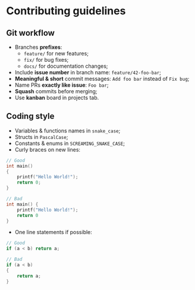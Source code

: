 # Contributing guidelines

## Git workflow

- Branches **prefixes**:
    - `feature/` for new features;
    - `fix/` for bug fixes;
    - `docs/` for documentation changes;
- Include **issue number** in branch name: `feature/42-foo-bar`;
- **Meaningful & short** commit messages: `Add foo bar` instead of `Fix bug`;
- Name PRs **exactly like issue**: `Foo bar`;
- **Squash** commits before merging;
- Use **kanban** board in projects tab.

## Coding style

- Variables & functions names in `snake_case`;
- Structs in `PascalCase`;
- Constants & enums in `SCREAMING_SNAKE_CASE`;
- Curly braces on new lines:

```c
// Good
int main()
{
    printf("Hello World!");
    return 0;
}

// Bad
int main() {
    printf("Hello World!");
    return 0
}
```

- One line statements if possible:

```c
// Good
if (a < b) return a;

// Bad
if (a < b)
{
    return a;
}
```
